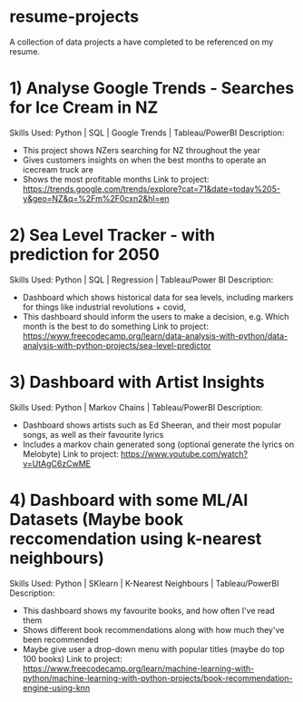 # resume-projects
A collection of data projects a have completed to be referenced on my resume.

# 1) Analyse Google Trends - Searches for Ice Cream in NZ
Skills Used: Python | SQL | Google Trends | Tableau/PowerBI
Description:
- This project shows NZers searching for NZ throughout the year
- Gives customers insights on when the best months to operate an icecream truck are
- Shows the most profitable months
Link to project: https://trends.google.com/trends/explore?cat=71&date=today%205-y&geo=NZ&q=%2Fm%2F0cxn2&hl=en

# 2) Sea Level Tracker - with prediction for 2050
Skills Used: Python | SQL | Regression | Tableau/Power BI
Description:
- Dashboard which shows historical data for sea levels, including markers for things like industrial revolutions + covid,
- This dashboard should inform the users to make a decision, e.g. Which month is the best to do something
Link to project: https://www.freecodecamp.org/learn/data-analysis-with-python/data-analysis-with-python-projects/sea-level-predictor

# 3) Dashboard with Artist Insights
Skills Used: Python | Markov Chains | Tableau/PowerBI
Description:
- Dashboard shows artists such as Ed Sheeran, and their most popular songs, as well as their favourite lyrics
- Includes a markov chain generated song (optional generate the lyrics on Melobyte)
Link to project: https://www.youtube.com/watch?v=UtAgC6zCwME

# 4) Dashboard with some ML/AI Datasets (Maybe book reccomendation using k-nearest neighbours)
Skills Used: Python | SKlearn | K-Nearest Neighbours | Tableau/PowerBI
Description: 
- This dashboard shows my favourite books, and how often I've read them
- Shows different book recommendations along with how much they've been recommended
- Maybe give user a drop-down menu with popular titles (maybe do top 100 books)
Link to project: https://www.freecodecamp.org/learn/machine-learning-with-python/machine-learning-with-python-projects/book-recommendation-engine-using-knn
